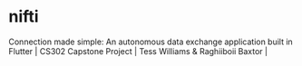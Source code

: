 # nifti
Connection made simple: An autonomous data exchange application built in Flutter | CS302 Capstone Project | Tess Williams &amp; Raghiiboii Baxtor |
